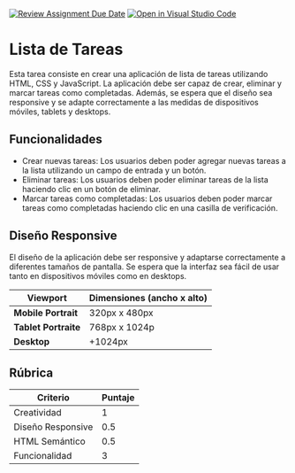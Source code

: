 [![Review Assignment Due Date](https://classroom.github.com/assets/deadline-readme-button-24ddc0f5d75046c5622901739e7c5dd533143b0c8e959d652212380cedb1ea36.svg)](https://classroom.github.com/a/EEMCX3dO)
[![Open in Visual Studio Code](https://classroom.github.com/assets/open-in-vscode-718a45dd9cf7e7f842a935f5ebbe5719a5e09af4491e668f4dbf3b35d5cca122.svg)](https://classroom.github.com/online_ide?assignment_repo_id=13819270&assignment_repo_type=AssignmentRepo)
# Lista de Tareas

Esta tarea consiste en crear una aplicación de lista de tareas utilizando HTML, CSS y JavaScript. La aplicación debe ser capaz de crear, eliminar y marcar tareas como completadas. Además, se espera que el diseño sea responsive y se adapte correctamente a las medidas de dispositivos móviles, tablets y desktops.

## Funcionalidades

- Crear nuevas tareas: Los usuarios deben poder agregar nuevas tareas a la lista utilizando un campo de entrada y un botón.
- Eliminar tareas: Los usuarios deben poder eliminar tareas de la lista haciendo clic en un botón de eliminar.
- Marcar tareas como completadas: Los usuarios deben poder marcar tareas como completadas haciendo clic en una casilla de verificación.

## Diseño Responsive

El diseño de la aplicación debe ser responsive y adaptarse correctamente a diferentes tamaños de pantalla. Se espera que la interfaz sea fácil de usar tanto en dispositivos móviles como en desktops.


| Viewport                | Dimensiones (ancho x alto) |
| ----------------------- | -------------------------- |
| **Mobile Portrait**     | 320px x 480px              |
| **Tablet Portraite**    | 768px x 1024p              |
| **Desktop**             | +1024px                    |

## Rúbrica

| Criterio           | Puntaje |
|--------------------|---------|
| Creatividad        | 1       |
| Diseño Responsive | 0.5     |
| HTML Semántico     | 0.5     |
| Funcionalidad      | 3       |



